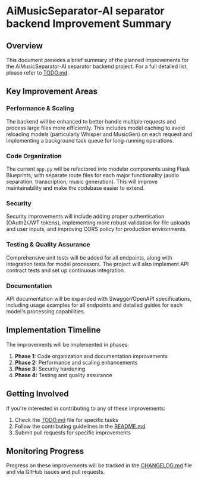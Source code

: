 # AiMusicSeparator-AI separator backend Improvement Summary

## Overview

This document provides a brief summary of the planned improvements for the AiMusicSeparator-AI separator backend project. For a full detailed list, please refer to [TODO.md](./TODO.md).

## Key Improvement Areas

### Performance & Scaling

The backend will be enhanced to better handle multiple requests and process large files more efficiently. This includes model caching to avoid reloading models (particularly Whisper and MusicGen) on each request and implementing a background task queue for long-running operations.

### Code Organization

The current `app.py` will be refactored into modular components using Flask Blueprints, with separate route files for each major functionality (audio separation, transcription, music generation). This will improve maintainability and make the codebase easier to extend.

### Security

Security improvements will include adding proper authentication (OAuth2/JWT tokens), implementing more robust validation for file uploads and user inputs, and improving CORS policy for production environments.

### Testing & Quality Assurance

Comprehensive unit tests will be added for all endpoints, along with integration tests for model processors. The project will also implement API contract tests and set up continuous integration.

### Documentation

API documentation will be expanded with Swagger/OpenAPI specifications, including usage examples for all endpoints and detailed guides for each model's processing capabilities.

## Implementation Timeline

The improvements will be implemented in phases:

1. **Phase 1:** Code organization and documentation improvements
2. **Phase 2:** Performance and scaling enhancements
3. **Phase 3:** Security hardening
4. **Phase 4:** Testing and quality assurance

## Getting Involved

If you're interested in contributing to any of these improvements:

1. Check the [TODO.md](./TODO.md) file for specific tasks
2. Follow the contributing guidelines in the [README.md](./README.md)
3. Submit pull requests for specific improvements

## Monitoring Progress

Progress on these improvements will be tracked in the [CHANGELOG.md](./server/CHANGELOG.md) file and via GitHub issues and pull requests.